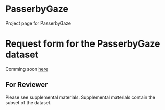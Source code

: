 # PasserbyGaze
Project page for PasserbyGaze
# Request form for the PasserbyGaze dataset
Comming soon [here](https://forms.gle/KYTUkg134gyofK248)
## For Reviewer
Please see supplemental materials. Supplemental materials contain the subset of the dataset.
